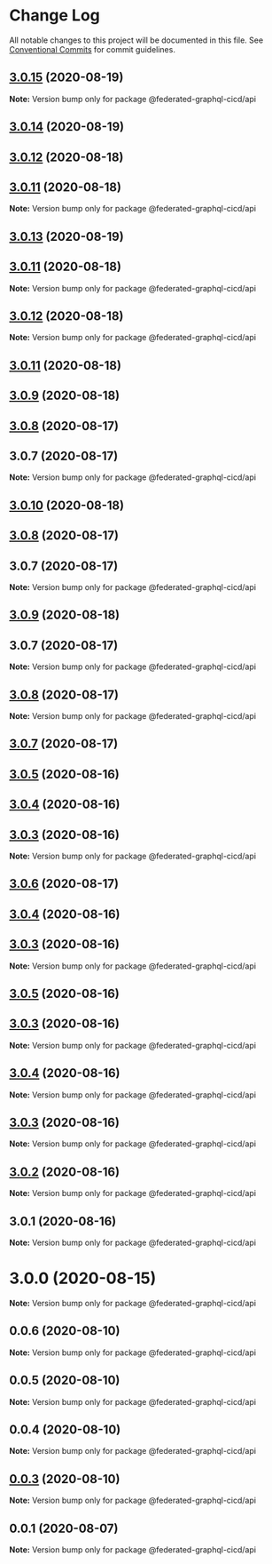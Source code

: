 # Change Log

All notable changes to this project will be documented in this file.
See [Conventional Commits](https://conventionalcommits.org) for commit guidelines.

## [3.0.15](https://github.com/rober-dev/federated-graphql-cicd/compare/v3.0.14...v3.0.15) (2020-08-19)

**Note:** Version bump only for package @federated-graphql-cicd/api





## [3.0.14](https://github.com/rober-dev/federated-graphql-cicd/compare/v3.0.13...v3.0.14) (2020-08-19)



## [3.0.12](https://github.com/rober-dev/federated-graphql-cicd/compare/v3.0.11...v3.0.12) (2020-08-18)



## [3.0.11](https://github.com/rober-dev/federated-graphql-cicd/compare/v3.0.10...v3.0.11) (2020-08-18)

**Note:** Version bump only for package @federated-graphql-cicd/api





## [3.0.13](https://github.com/rober-dev/federated-graphql-cicd/compare/v3.0.12...v3.0.13) (2020-08-19)



## [3.0.11](https://github.com/rober-dev/federated-graphql-cicd/compare/v3.0.10...v3.0.11) (2020-08-18)

**Note:** Version bump only for package @federated-graphql-cicd/api





## [3.0.12](https://github.com/rober-dev/federated-graphql-cicd/compare/v3.0.11...v3.0.12) (2020-08-18)

**Note:** Version bump only for package @federated-graphql-cicd/api





## [3.0.11](https://github.com/rober-dev/federated-graphql-cicd/compare/v3.0.10...v3.0.11) (2020-08-18)



## [3.0.9](https://github.com/rober-dev/federated-graphql-cicd/compare/v3.0.8...v3.0.9) (2020-08-18)



## [3.0.8](https://github.com/rober-dev/federated-graphql-cicd/compare/v3.0.7...v3.0.8) (2020-08-17)



## 3.0.7 (2020-08-17)

**Note:** Version bump only for package @federated-graphql-cicd/api





## [3.0.10](https://github.com/rober-dev/federated-graphql-cicd/compare/v3.0.9...v3.0.10) (2020-08-18)



## [3.0.8](https://github.com/rober-dev/federated-graphql-cicd/compare/v3.0.7...v3.0.8) (2020-08-17)



## 3.0.7 (2020-08-17)

**Note:** Version bump only for package @federated-graphql-cicd/api





## [3.0.9](https://github.com/rober-dev/federated-graphql-cicd/compare/v3.0.8...v3.0.9) (2020-08-18)



## 3.0.7 (2020-08-17)

**Note:** Version bump only for package @federated-graphql-cicd/api





## [3.0.8](https://github.com/rober-dev/federated-graphql-cicd/compare/v3.0.7...v3.0.8) (2020-08-17)

**Note:** Version bump only for package @federated-graphql-cicd/api





## [3.0.7](https://github.com/rober-dev/federated-graphql-cicd/compare/v3.0.6...v3.0.7) (2020-08-17)



## [3.0.5](https://github.com/rober-dev/federated-graphql-cicd/compare/v3.0.4...v3.0.5) (2020-08-16)



## [3.0.4](https://github.com/rober-dev/federated-graphql-cicd/compare/v3.0.3...v3.0.4) (2020-08-16)



## [3.0.3](https://github.com/rober-dev/federated-graphql-cicd/compare/v3.0.2...v3.0.3) (2020-08-16)

**Note:** Version bump only for package @federated-graphql-cicd/api





## [3.0.6](https://github.com/rober-dev/federated-graphql-cicd/compare/v3.0.5...v3.0.6) (2020-08-17)



## [3.0.4](https://github.com/rober-dev/federated-graphql-cicd/compare/v3.0.3...v3.0.4) (2020-08-16)



## [3.0.3](https://github.com/rober-dev/federated-graphql-cicd/compare/v3.0.2...v3.0.3) (2020-08-16)

**Note:** Version bump only for package @federated-graphql-cicd/api





## [3.0.5](https://github.com/rober-dev/federated-graphql-cicd/compare/v3.0.4...v3.0.5) (2020-08-16)



## [3.0.3](https://github.com/rober-dev/federated-graphql-cicd/compare/v3.0.2...v3.0.3) (2020-08-16)

**Note:** Version bump only for package @federated-graphql-cicd/api





## [3.0.4](https://github.com/rober-dev/federated-graphql-cicd/compare/v3.0.3...v3.0.4) (2020-08-16)

**Note:** Version bump only for package @federated-graphql-cicd/api





## [3.0.3](https://github.com/rober-dev/federated-graphql-cicd/compare/v3.0.2...v3.0.3) (2020-08-16)

**Note:** Version bump only for package @federated-graphql-cicd/api





## [3.0.2](https://github.com/rober-dev/federated-graphql-cicd/compare/v3.0.1...v3.0.2) (2020-08-16)

**Note:** Version bump only for package @federated-graphql-cicd/api





## 3.0.1 (2020-08-16)

**Note:** Version bump only for package @federated-graphql-cicd/api





# 3.0.0 (2020-08-15)

**Note:** Version bump only for package @federated-graphql-cicd/api





## 0.0.6 (2020-08-10)

**Note:** Version bump only for package @federated-graphql-cicd/api





## 0.0.5 (2020-08-10)

**Note:** Version bump only for package @federated-graphql-cicd/api





## 0.0.4 (2020-08-10)

**Note:** Version bump only for package @federated-graphql-cicd/api





## [0.0.3](https://github.com/rober-dev/federated-graphql-cicd/compare/@federated-graphql-cicd/api@0.0.2...@federated-graphql-cicd/api@0.0.3) (2020-08-10)

**Note:** Version bump only for package @federated-graphql-cicd/api

## 0.0.1 (2020-08-07)

**Note:** Version bump only for package @federated-graphql-cicd/api
